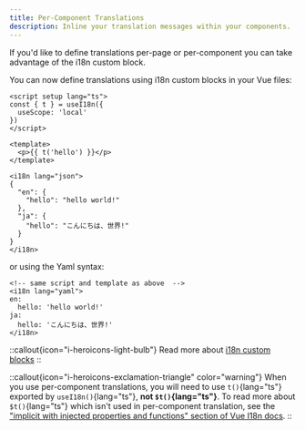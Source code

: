 ```yaml
---
title: Per-Component Translations
description: Inline your translation messages within your components.
---
```


If you'd like to define translations per-page or per-component you can take advantage of the i18n custom block.

You can now define translations using i18n custom blocks in your Vue files:

```vue [page.vue]
<script setup lang="ts">
const { t } = useI18n({
  useScope: 'local'
})
</script>

<template>
  <p>{{ t('hello') }}</p>
</template>

<i18n lang="json">
{
  "en": {
    "hello": "hello world!"
  },
  "ja": {
    "hello": "こんにちは、世界!"
  }
}
</i18n>
```

or using the Yaml syntax:

```vue [page.vue]
<!-- same script and template as above  -->
<i18n lang="yaml">
en:
  hello: 'hello world!'
ja:
  hello: 'こんにちは、世界!'
</i18n>
```

::callout{icon="i-heroicons-light-bulb"}
Read more about [i18n custom blocks](https://vue-i18n.intlify.dev/guide/advanced/sfc.html)
::

::callout{icon="i-heroicons-exclamation-triangle" color="warning"}
When you use per-component translations, you will need to use `t()`{lang="ts"} exported by `useI18n()`{lang="ts"}, **not `$t()`{lang="ts"}**.
To read more about `$t()`{lang="ts"} which isn't used in per-component translation, see the ["implicit with injected properties and functions" section of Vue I18n docs](https://vue-i18n.intlify.dev/guide/advanced/composition.html#implicit-with-injected-properties-and-functions).
::
